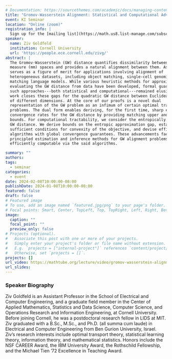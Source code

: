 ```yaml
---
# Documentation: https://sourcethemes.com/academic/docs/managing-content/
title: "Gromov-Wasserstein Alignment: Statistical and Computational Advancements via Duality"
event: KI Seminar
location: "Online (zoom)"
registration_info: |
  Sign up for the [mailing list](https://math.us8.list-manage.com/subscribe/post?u=c9cc3beec9fa57d7299ac161c&id=845fe9abdc) to receive the connection details
speaker:
  name: Ziv Goldfeld
  institution: Cornell University
  url: 'https://people.ece.cornell.edu/zivg/'
abstract: |
  The Gromov-Wasserstein (GW) distance quantifies dissimilarity between metric
  measure (mm) spaces and provides a natural alignment between them. As such, it
  serves as a figure of merit for applications involving alignment of
  heterogeneous datasets, including object matching, single-cell genomics, and
  matching language models. While various heuristic methods for approximately
  evaluating the GW distance from data have been developed, formal guarantees for
  such approaches---both statistical and computational---remained elusive. This
  work closes these gaps for the quadratic GW distance between Euclidean mm spaces
  of different dimensions. At the core of our proofs is a novel dual
  representation of the GW problem as an infimum of certain optimal transportation
  problems. The dual form enables deriving, for the first time, sharp empirical
  convergence rates for the GW distance by providing matching upper and lower
  bounds. For computational tractability, we consider the entropically regularized
  GW distance. We derive bounds on the entropic approximation gap, establish
  sufficient conditions for convexity of the objective, and devise efficient
  algorithms with global convergence guarantees. These advancements facilitate
  principled estimation and inference methods for GW alignment problems, that are
  efficiently computable via the said algorithms.

summary: ""
authors: 
tags:
  - seminar
categories:
  - event
date: 2024-02-08T10:00:00-08:00
publishDate: 2024-01-08T10:00:00-08:00
featured: false
draft: false
# Featured image
# To use, add an image named `featured.jpg/png` to your page's folder.
# Focal points: Smart, Center, TopLeft, Top, TopRight, Left, Right, BottomLeft, Bottom, BottomRight.
image:
  caption: ""
  focal_point: ""
  preview_only: false
# Projects (optional).
#   Associate this post with one or more of your projects.
#   Simply enter your project's folder or file name without extension.
#   E.g. `projects = ["internal-project"]` references `content/project/deep-learning/index.md`.
#   Otherwise, set `projects = []`.
projects: []
url_video: https://mathtube.org/lecture/video/gromov-wasserstein-alignment-statistical-and-computational-advancements-duality
url_slides:
---
```

### Speaker Biography
Ziv Goldfeld is an Assistant Professor in the School of Electrical and Computer
Engineering, and a graduate field member in the Center of Applied Mathematics,
Statistics and Data Science, Computer Science, and Operations Research and
Information Engineering, at Cornell University. Before joining Cornell, he was a
postdoctoral research fellow in LIDS at MIT. Ziv graduated with a B.Sc., M.Sc.,
and Ph.D. (all summa cum laude) in Electrical and Computer Engineering from Ben
Gurion University, Israel. Ziv’s research interests include optimal transport
theory, statistical learning theory, information theory, and mathematical
statistics. Honors include the NSF CAREER Award, the IBM University Award, the
Rothschild Fellowship, and the Michael Tien ’72 Excellence in Teaching Award.
